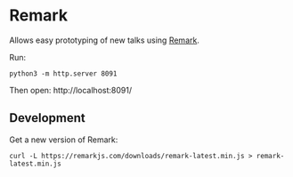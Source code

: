 # Remark

Allows easy prototyping of new talks using [Remark][remark].

Run:

    python3 -m http.server 8091

Then open: http://localhost:8091/

## Development

Get a new version of Remark:

    curl -L https://remarkjs.com/downloads/remark-latest.min.js > remark-latest.min.js

[remark]: https://github.com/gnab/remark
